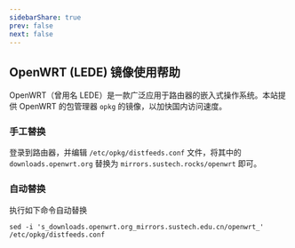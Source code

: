 ```yaml
---
sidebarShare: true
prev: false
next: false
---
```


## OpenWRT (LEDE) 镜像使用帮助

OpenWRT（曾用名 LEDE）是一款广泛应用于路由器的嵌入式操作系统。本站提供 OpenWRT 的包管理器 `opkg` 的镜像，以加快国内访问速度。

### 手工替换

登录到路由器，并编辑 `/etc/opkg/distfeeds.conf` 文件，将其中的 `downloads.openwrt.org` 替换为 `mirrors.sustech.rocks/openwrt` 即可。

### 自动替换

执行如下命令自动替换

```
sed -i 's_downloads.openwrt.org_mirrors.sustech.edu.cn/openwrt_' /etc/opkg/distfeeds.conf
```
